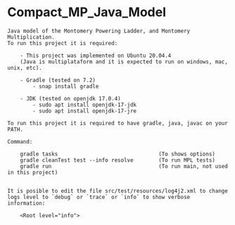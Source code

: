 # Compact_MP_Java_Model

	Java model of the Montomery Powering Ladder, and Montomery Multiplication.
	To run this project it is required:
		
		- This project was implemented on Ubuntu 20.04.4
		(Java is multiplataform and it is expected to run on windows, mac, unix, etc).

		- Gradle (tested on 7.2)
			- snap install gradle

		- JDK (tested on openjdk 17.0.4)
			- sudo apt install openjdk-17-jdk 
			- sudo apt install openjdk-17-jre

	To run this project it is required to have gradle, java, javac on your PATH.

	Command:

		gradle tasks								(To shows options)
		gradle cleanTest test --info resolve		(To run MPL tests)
		gradle run									(To run main, not used in this project)


	It is posible to edit the file src/test/resources/log4j2.xml to change logs level to `debug` or `trace` or `info` to show verbose information:

		<Root level="info">

